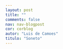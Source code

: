 ```yaml
---
layout: post
title: ""
comments: false
nav: nav-blogpost
cor: corblog
autor: "Luis de Camoes"
titulo: "Soneto"
---
```

